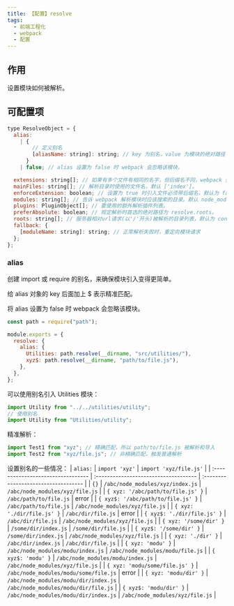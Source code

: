 ```yaml
---
title: 【配置】resolve
tags:
  - 前端工程化
  - webpack
  - 配置
---
```


## 作用

设置模块如何被解析。

## 可配置项

```js
type ResolveObject = {
  alias:
    | {
        // 定义别名
        [aliasName: string]: string; // key 为别名，value 为模块的绝对路径
      }
    | false; // alias 设置为 false 时 webpack 会忽略该模块。

  extensions: string[]; // 如果有多个文件有相同的名字，但后缀名不同，webpack 会解析列在数组首位的后缀的文件 并跳过其余的后缀。默认['.js', '.json', '.wasm']，自定义时可以用 ... 访问默认拓展名，如： ['.ts', '...']。
  mainFiles: string[]; // 解析目录时使用的文件名，默认 ['index']。
  enforceExtension: boolean; // 设置为 true 时引入文件必须带后缀名，默认为 false
  modules: string[]; // 告诉 webpack 解析模块时应该搜索的目录。默认 node_modules，使用绝对路径，将只在给定目录中搜索。
  plugins: PluginObject[]; // 要使用的额外解析插件列表。
  preferAbsolute: boolean; // 规定解析时首选的绝对路径为 resolve.roots。
  roots: string[]; // 服务器相对url请求(以'/'开头)被解析的目录列表，默认为 context 配置选项。在非windows系统上，这些请求首先被解析为绝对路径。
  fallback: {
    [moduleName: string]: string; // 正常解析失败时，重定向模块请求
  };
};
```

### alias

创建 import 或 require 的别名，来确保模块引入变得更简单。

给 alias 对象的 key 后面加上 $ 表示精准匹配。

将 alias 设置为 false 时 webpack 会忽略该模块。

```js
const path = require("path");

module.exports = {
  resolve: {
    alias: {
      Utilities: path.resolve(__dirname, "src/utilities/"),
      xyz$: path.resolve(__dirname, "path/to/file.js"),
    },
  },
};
```

可以使用别名引入 Utilities 模块：

```js
import Utility from "../../utilities/utility";
// 使用别名
import Utility from "Utilities/utility";
```

精准解析：

```js
import Test1 from "xyz"; // 精确匹配，所以 path/to/file.js 被解析和导入
import Test2 from "xyz/file.js"; // 非精确匹配，触发普通解析
```

设置别名的一些情况：
| `alias:` | `import 'xyz'` | `import 'xyz/file.js'` |
| :--------------------------------- | :------------------------------------ | :----------------------------------- |
| `{}` | `/abc/node_modules/xyz/index.js` | `/abc/node_modules/xyz/file.js` |
| `{ xyz: '/abc/path/to/file.js' }` | `/abc/path/to/file.js` | error |
| `{ xyz$: '/abc/path/to/file.js' }` | `/abc/path/to/file.js` | `/abc/node_modules/xyz/file.js` |
| `{ xyz: './dir/file.js' }` | `/abc/dir/file.js` | error |
| `{ xyz$: './dir/file.js' }` | `/abc/dir/file.js` | `/abc/node_modules/xyz/file.js` |
| `{ xyz: '/some/dir' }` | `/some/dir/index.js` | `/some/dir/file.js` |
| `{ xyz$: '/some/dir' }` | `/some/dir/index.js` | `/abc/node_modules/xyz/file.js` |
| `{ xyz: './dir' }` | `/abc/dir/index.js` | `/abc/dir/file.js` |
| `{ xyz: 'modu' }` | `/abc/node_modules/modu/index.js` | `/abc/node_modules/modu/file.js` |
| `{ xyz$: 'modu' }` | `/abc/node_modules/modu/index.js` | `/abc/node_modules/xyz/file.js` |
| `{ xyz: 'modu/some/file.js' }` | `/abc/node_modules/modu/some/file.js` | error |
| `{ xyz: 'modu/dir' }` | `/abc/node_modules/modu/dir/index.js` | `/abc/node_modules/modu/dir/file.js` |
| `{ xyz$: 'modu/dir' }` | `/abc/node_modules/modu/dir/index.js` | `/abc/node_modules/xyz/file.js` |
